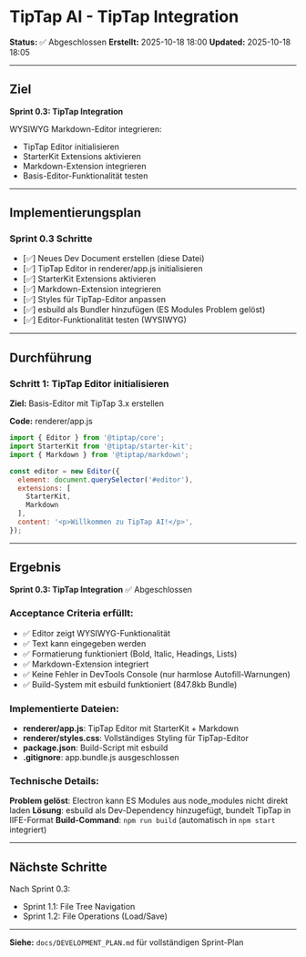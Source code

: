 # TipTap AI - TipTap Integration

**Status:** ✅ Abgeschlossen
**Erstellt:** 2025-10-18 18:00
**Updated:** 2025-10-18 18:05

---

## Ziel

**Sprint 0.3: TipTap Integration**

WYSIWYG Markdown-Editor integrieren:
- TipTap Editor initialisieren
- StarterKit Extensions aktivieren
- Markdown-Extension integrieren
- Basis-Editor-Funktionalität testen

---

## Implementierungsplan

### Sprint 0.3 Schritte

- [✅] Neues Dev Document erstellen (diese Datei)
- [✅] TipTap Editor in renderer/app.js initialisieren
- [✅] StarterKit Extensions aktivieren
- [✅] Markdown-Extension integrieren
- [✅] Styles für TipTap-Editor anpassen
- [✅] esbuild als Bundler hinzufügen (ES Modules Problem gelöst)
- [✅] Editor-Funktionalität testen (WYSIWYG)

---

## Durchführung

### Schritt 1: TipTap Editor initialisieren

**Ziel:** Basis-Editor mit TipTap 3.x erstellen

**Code:** renderer/app.js

```javascript
import { Editor } from '@tiptap/core';
import StarterKit from '@tiptap/starter-kit';
import { Markdown } from '@tiptap/markdown';

const editor = new Editor({
  element: document.querySelector('#editor'),
  extensions: [
    StarterKit,
    Markdown
  ],
  content: '<p>Willkommen zu TipTap AI!</p>',
});
```

---

## Ergebnis

**Sprint 0.3: TipTap Integration** ✅ Abgeschlossen

### Acceptance Criteria erfüllt:

- ✅ Editor zeigt WYSIWYG-Funktionalität
- ✅ Text kann eingegeben werden
- ✅ Formatierung funktioniert (Bold, Italic, Headings, Lists)
- ✅ Markdown-Extension integriert
- ✅ Keine Fehler in DevTools Console (nur harmlose Autofill-Warnungen)
- ✅ Build-System mit esbuild funktioniert (847.8kb Bundle)

### Implementierte Dateien:

- **renderer/app.js**: TipTap Editor mit StarterKit + Markdown
- **renderer/styles.css**: Vollständiges Styling für TipTap-Editor
- **package.json**: Build-Script mit esbuild
- **.gitignore**: app.bundle.js ausgeschlossen

### Technische Details:

**Problem gelöst**: Electron kann ES Modules aus node_modules nicht direkt laden
**Lösung**: esbuild als Dev-Dependency hinzugefügt, bundelt TipTap in IIFE-Format
**Build-Command**: `npm run build` (automatisch in `npm start` integriert)

---

## Nächste Schritte

Nach Sprint 0.3:
- Sprint 1.1: File Tree Navigation
- Sprint 1.2: File Operations (Load/Save)

---

**Siehe:** `docs/DEVELOPMENT_PLAN.md` für vollständigen Sprint-Plan
